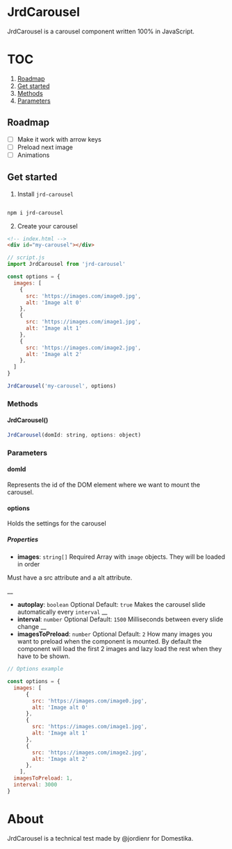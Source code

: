# JrdCarousel

JrdCarousel is a carousel component written 100% in JavaScript.

# TOC

1. [Roadmap](#roadmap)
1. [Get started](#get-started)
1. [Methods](#methods)
1. [Parameters](#parameters)

## Roadmap

- [ ] Make it work with arrow keys
- [ ] Preload next image
- [ ] Animations

## Get started

1. Install `jrd-carousel`

  ```bash

  npm i jrd-carousel

  ```

2. Create your carousel

  ```html
  <!-- index.html -->
  <div id="my-carousel"></div>
  ```

  ```js
  // script.js
  import JrdCarousel from 'jrd-carousel'

  const options = {
    images: [
      {
        src: 'https://images.com/image0.jpg',
        alt: 'Image alt 0'
      },
      {
        src: 'https://images.com/image1.jpg',
        alt: 'Image alt 1'
      },
      {
        src: 'https://images.com/image2.jpg',
        alt: 'Image alt 2'
      },
    ]
  }

  JrdCarousel('my-carousel', options)
  ```

### Methods

#### JrdCarousel()

```js
JrdCarousel(domId: string, options: object)
```

### Parameters

#### domId

Represents the id of the DOM element where we want to mount the carousel.

#### options

Holds the settings for the carousel

##### Properties

- **images**: `string[]`
Required
Array with `image` objects. They will be loaded in order

Must have a src attribute and a alt attribute.

__

- **autoplay**: `boolean`
Optional
Default: `true`
Makes the carousel slide automatically every `interval`
__
- **interval**: `number`
Optional
Default: `1500`
Milliseconds between every slide change
__
- **imagesToPreload**: `number`
Optional
Default: `2`
How many images you want to preload when the component is mounted.
By default the component will load the first 2 images and lazy load the rest when they have to be shown.

```js
// Options example

const options = {
  images: [
      {
        src: 'https://images.com/image0.jpg',
        alt: 'Image alt 0'
      },
      {
        src: 'https://images.com/image1.jpg',
        alt: 'Image alt 1'
      },
      {
        src: 'https://images.com/image2.jpg',
        alt: 'Image alt 2'
      },
    ],
  imagesToPreload: 1,
  interval: 3000
}


```

# About

JrdCarousel is a technical test made by @jordienr for Domestika.
